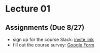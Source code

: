 # Lecture 01

## Assignments (Due 8/27)
- sign up for the course Slack: [invite link](https://join.slack.com/t/bios512/shared_invite/enQtNzMzODg3NzIzODc5LWZjOGM4YjEyOWE5YzZiYzBlOGJlMGI3MGE1ZjUwZDVlYmQyNGMxNWVmYmQ2YTMzMjQ0ZjllZmQ0ZGIwNDVkZjE)
- fill out the course survey: [Google Form](https://forms.gle/QeeuXt6oKSzKc3Go7)
